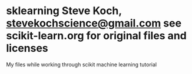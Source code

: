 sklearning
Steve Koch, stevekochscience@gmail.com
see scikit-learn.org for original files and licenses
==========

My files while working through scikit machine learning tutorial
